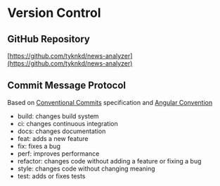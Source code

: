 # Version Control

## GitHub Repository
[https://github.com/tyknkd/news-analyzer](https://github.com/tyknkd/news-analyzer)

## Commit Message Protocol
Based on [Conventional Commits](https://www.conventionalcommits.org/en/v1.0.0/) specification
and [Angular Convention](https://github.com/angular/angular/blob/22b96b9/CONTRIBUTING.md#-commit-message-guidelines)
- build: changes build system
- ci: changes continuous integration
- docs: changes documentation
- feat: adds a new feature
- fix: fixes a bug
- perf: improves performance
- refactor: changes code without adding a feature or fixing a bug
- style: changes code without changing meaning
- test: adds or fixes tests